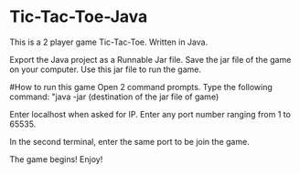 # Tic-Tac-Toe-Java
This is a 2 player game Tic-Tac-Toe. Written in Java.

Export the Java project as a Runnable Jar file.
Save the jar file of the game on your computer. Use this jar file to run the game.

#How to run this game
Open 2 command prompts.
Type the following command:
"java -jar (destination of the jar file of game)

Enter localhost when asked for IP.
Enter any port number ranging from 1 to 65535.

In the second terminal, enter the same port to be join the game.

The game begins! Enjoy!

